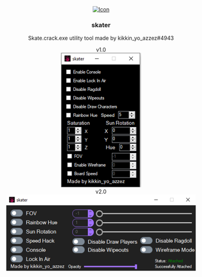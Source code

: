 <div align="center">
  <a href="https://github.com/USBMenus/skater">
    <img src="skate.launcher.ico" alt="Icon" width="40" height="40">
  </a>

<h3 align="center">skater</h3>

  <p align="center">
    Skate.crack.exe utility tool made by kikkin_yo_azzez#4943
  </p>
  v1.0
  <br>
<img src="images/screenshot.PNG" alt="v1.0">
  <br>
  v2.0
  <br>
<img src="images/image.png" alt="v2.0">
</div>
